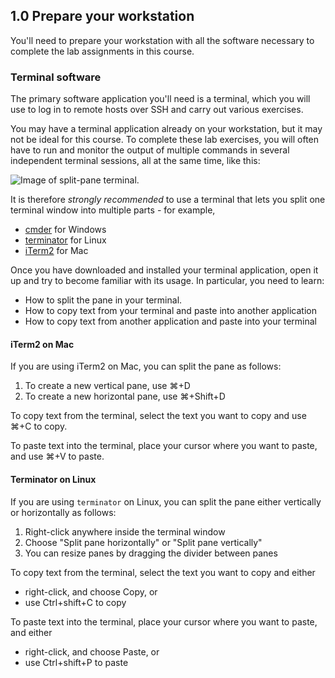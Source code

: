 ## 1.0 Prepare your workstation

You'll need to prepare your workstation with all the software necessary to complete the lab assignments in this course.

### Terminal software

The primary software application you'll need is a terminal, which you will use to log in to remote hosts over SSH and carry out various exercises.

You may have a terminal application already on your workstation, but it may not be ideal for this course. To complete these lab exercises, you will often have to run and monitor the output of multiple commands in several independent terminal sessions, all at the same time, like this:

![Image of split-pane terminal.](https://witestlab.poly.edu/blog/content/images/2017/01/protocol-stack-application-1.gif)

It is therefore *strongly recommended* to use a terminal that lets you split one terminal window into multiple parts - for example,

* [cmder](http://cmder.net/) for Windows
* [terminator](https://launchpad.net/terminator) for Linux
* [iTerm2](https://www.iterm2.com/) for Mac

Once you have downloaded and installed your terminal application, open it up and try to become familiar with its usage. In particular, you need to learn:

* How to split the pane in your terminal.
* How to copy text from your terminal and paste into another application
* How to copy text from another application and paste into your terminal


#### iTerm2 on Mac

If you are using iTerm2 on Mac, you can split the pane as follows:

1. To create a new vertical pane, use ⌘+D
2. To create a new horizontal pane, use ⌘+Shift+D

To copy text from the terminal, select the text you want to copy and use ⌘+C to copy.

To paste text into the terminal, place your cursor where you want to paste, and use ⌘+V to paste.

#### Terminator on Linux

If you are using `terminator` on Linux, you can split the pane either vertically or horizontally as follows:

1. Right-click anywhere inside the terminal window
2. Choose "Split pane horizontally" or "Split pane vertically"
3. You can resize panes by dragging the divider between panes

To copy text from the terminal, select the text you want to copy and either

* right-click, and choose Copy, or
* use Ctrl+shift+C to copy

To paste text into the terminal, place your cursor where you want to paste, and either

* right-click, and choose Paste, or
* use Ctrl+shift+P to paste
